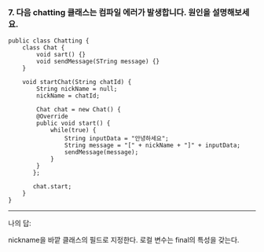 ### 7. 다음 chatting 클래스는 컴파일 에러가 발생합니다. 원인을 설명해보세요.

```
public class Chatting {
    class Chat {
        void sart() {}
        void sendMessage(STring message) {}
    }
    
    void startChat(String chatId) {
        String nickName = null;
        nickName = chatId;
        
        Chat chat = new Chat() {
        @Override
        public void start() {
            while(true) {
                String inputData = "안녕하세요";
                String message = "[" + nickName + "]" + inputData;
                sendMessage(message);
            }
        }
       };
       
       chat.start;
    }
}
```
---
나의 답:

nickname을 바깥 클래스의 필드로 지정한다.
로컬 변수는 final의 특성을 갖는다.